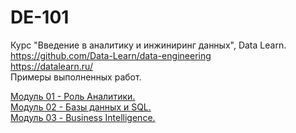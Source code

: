 # DE-101
Курс "Введение в аналитику и инжиниринг данных", Data Learn.  
https://github.com/Data-Learn/data-engineering  
https://datalearn.ru/  
Примеры выполненных работ.  

[Модуль 01 - Роль Аналитики.](https://github.com/tatyana-br/DE-101/tree/main/Module01)  
[Модуль 02 - Базы данных и SQL.](https://github.com/tatyana-br/DE-101/tree/main/Module02)  
[Модуль 03 - Business Intelligence.](https://github.com/tatyana-br/DE-101/tree/main/Module03) 
